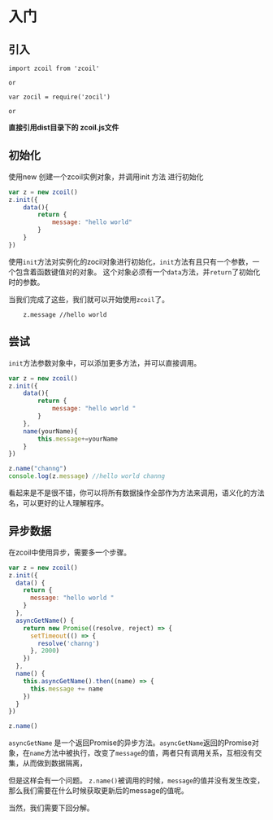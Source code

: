 # 入门

## 引入


```
import zcoil from 'zcoil'
```
`or`

```
var zocil = require('zocil')
```
`or`

**直接引用dist目录下的 zcoil.js文件**

## 初始化

使用new 创建一个zcoil实例对象，并调用init 方法 进行初始化

```javascript
var z = new zcoil()
z.init({
	data(){
		return {
			message: "hello world"
		}
	}
})
```
使用`init`方法对实例化的zocil对象进行初始化，`init`方法有且只有一个参数，一个包含着函数键值对的对象。
这个对象必须有一个`data`方法，并`return`了初始化时的参数。

当我们完成了这些，我们就可以开始使用`zcoil`了。
```
	z.message //hello world
```

## 尝试

`init`方法参数对象中，可以添加更多方法，并可以直接调用。
```javascript
var z = new zcoil()
z.init({
	data(){
		return {
			message: "hello world "
		}
	},
	name(yourName){
		this.message+=yourName
	}
})

z.name("channg")
console.log(z.message) //hello world channg 
```
看起来是不是很不错，你可以将所有数据操作全部作为方法来调用，语义化的方法名，可以更好的让人理解程序。

## 异步数据

在zcoil中使用异步，需要多一个步骤。

```javascript
var z = new zcoil()
z.init({
  data() {
    return {
      message: "hello world "
    }
  },
  asyncGetName() {
    return new Promise((resolve, reject) => {
      setTimeout(() => {
        resolve('channg')
      }, 2000)
    })
  },
  name() {
    this.asyncGetName().then((name) => {
      this.message += name
    })
  }
})

z.name()
```
`asyncGetName` 是一个返回Promise的异步方法。`asyncGetName`返回的Promise对象，在`name`方法中被执行，改变了`message`的值，两者只有调用关系，互相没有交集，从而做到数据隔离，

但是这样会有一个问题。
`z.name()`被调用的时候，`message`的值并没有发生改变，那么我们需要在什么时候获取更新后的message的值呢。

当然，我们需要下回分解。

